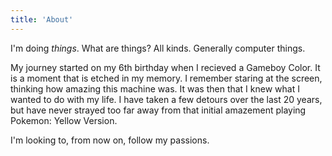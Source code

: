 ```yaml
---
title: 'About'
---
```


I'm doing *things*. What are things? All kinds. Generally computer things.

My journey started on my 6th birthday when I recieved a Gameboy Color. It is a moment that is etched in my memory. I remember staring at the screen, thinking how amazing this machine was. It was then that I knew what I wanted to do with my life. I have taken a few detours over the last 20 years, but have never strayed too far away from that initial amazement playing Pokemon: Yellow Version.

I'm looking to, from now on, follow my passions.
